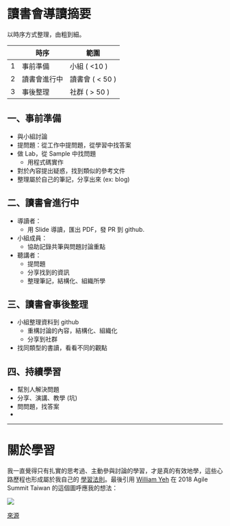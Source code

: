 
# 讀書會導讀摘要

以時序方式整理，由粗到細。

|  | 時序        |  範圍           |
|---|------------|-----------------|
| 1 | 事前準備    | 小組 ( <10 )     |
| 2 | 讀書會進行中 | 讀書會 ( < 50 )  |
| 3 | 事後整理    | 社群 ( > 50 )     |


## 一、事前準備

* 與小組討論
* 提問題：從工作中提問題，從學習中找答案
* 做 Lab，從 Sample 中找問題
    * 用程式碼實作
* 對於內容提出疑惑，找到類似的參考文件
* 整理屬於自己的筆記，分享出來 (ex: blog)


## 二、讀書會進行中

* 導讀者：
    * 用 Slide 導讀，匯出 PDF，發 PR 到 github.
* 小組成員：
    * 協助記錄共筆與問題討論重點
* 聽講者：
    * 提問題
    * 分享找到的資訊
    * 整理筆記，結構化、組織所學


## 三、讀書會事後整理

* 小組整理資料到 github
    * 重構討論的內容，結構化、組織化
    * 分享到社群
* 找同類型的書讀，看看不同的觀點


## 四、持續學習

* 幫別人解決問題
* 分享、演講、教學 (坑)
* 問問題，找答案
*


---
# 關於學習

我一直覺得只有扎實的思考過、主動參與討論的學習，才是真的有效地學，這些心路歷程也形成屬於我自己的 [學習法則](https://rickhw.github.io/2017/09/20/About/Learning-Approaches/)。最後引用 [William Yeh](https://www.facebook.com/william.yeh) 在 2018 Agile Summit Taiwan 的這個圖呼應我的想法：

![](/images/about_learning.jpg)

[來源](https://www.facebook.com/photo.php?fbid=10156477083853774&set=a.194710708773&type=3&theater)


